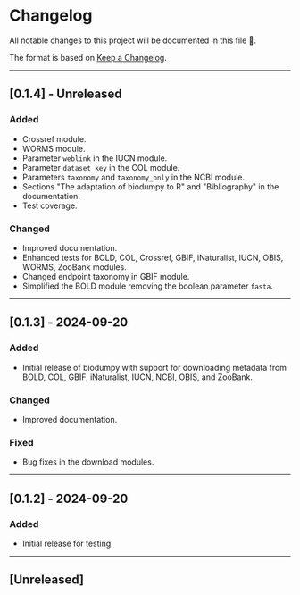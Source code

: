 # Changelog

All notable changes to this project will be documented in this file 🐔.

The format is based on [Keep a Changelog](https://keepachangelog.com/en/1.0.0/).

---

## [0.1.4] - Unreleased

### Added
- Crossref module.
- WORMS module.
- Parameter ``weblink`` in the IUCN module.
- Parameter ``dataset_key`` in the COL module.
- Parameters ``taxonomy`` and ``taxonomy_only`` in the NCBI module.
- Sections "The adaptation of biodumpy to R" and "Bibliography" in the documentation.
- Test coverage.

### Changed
- Improved documentation.
- Enhanced tests for BOLD, COL, Crossref, GBIF, iNaturalist, IUCN, OBIS, WORMS, ZooBank modules.
- Changed endpoint taxonomy in GBIF module. 
- Simplified the BOLD module removing the boolean parameter ``fasta``. 

---

## [0.1.3] - 2024-09-20

### Added
- Initial release of biodumpy with support for downloading metadata from BOLD, COL, GBIF, iNaturalist, IUCN, NCBI, OBIS, and ZooBank.

### Changed
- Improved documentation.

### Fixed
- Bug fixes in the download modules.

---

## [0.1.2] - 2024-09-20

### Added
- Initial release for testing.

---

## [Unreleased]
